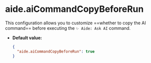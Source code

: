 # aide.aiCommandCopyBeforeRun

This configuration allows you to customize ==whether to copy the AI command== before executing the `✨ Aide: Ask AI` command.

- **Default value:**

  ```json
  {
    "aide.aiCommandCopyBeforeRun": true
  }
  ```

